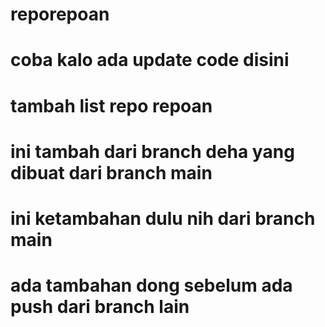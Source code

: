 # reporepoan
# coba kalo ada update code disini
# tambah list repo repoan
# ini tambah dari branch deha yang dibuat dari branch main
# ini ketambahan dulu nih dari branch main
# ada tambahan dong sebelum ada push dari branch lain